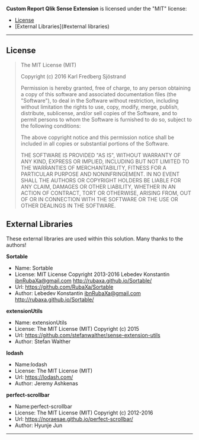**Custom Report Qlik Sense Extension** is licensed under the "MIT" license:

* [License](#license)
* [External Libraries](#external libraries)

---

## License

> 
> The MIT License (MIT)
> 
> Copyright (c) 2016 Karl Fredberg Sjöstrand
> 
> Permission is hereby granted, free of charge, to any person obtaining a copy
> of this software and associated documentation files (the "Software"), to deal
> in the Software without restriction, including without limitation the rights
> to use, copy, modify, merge, publish, distribute, sublicense, and/or sell
> copies of the Software, and to permit persons to whom the Software is
> furnished to do so, subject to the following conditions:
> 
> The above copyright notice and this permission notice shall be included in all
> copies or substantial portions of the Software.
> 
> THE SOFTWARE IS PROVIDED "AS IS", WITHOUT WARRANTY OF ANY KIND, EXPRESS OR
> IMPLIED, INCLUDING BUT NOT LIMITED TO THE WARRANTIES OF MERCHANTABILITY,
> FITNESS FOR A PARTICULAR PURPOSE AND NONINFRINGEMENT. IN NO EVENT SHALL THE
> AUTHORS OR COPYRIGHT HOLDERS BE LIABLE FOR ANY CLAIM, DAMAGES OR OTHER
> LIABILITY, WHETHER IN AN ACTION OF CONTRACT, TORT OR OTHERWISE, ARISING FROM,
> OUT OF OR IN CONNECTION WITH THE SOFTWARE OR THE USE OR OTHER DEALINGS IN THE
> SOFTWARE.
> 

## External Libraries

These external libraries are used within this solution. Many thanks to the authors!

**Sortable**
* Name: Sortable
* License: MIT License Copyright 2013-2016 Lebedev Konstantin ibnRubaXa@gmail.com http://rubaxa.github.io/Sortable/
* Url: https://github.com/RubaXa/Sortable
* Author: Lebedev Konstantin ibnRubaXa@gmail.com http://rubaxa.github.io/Sortable/

**extensionUtils**
* Name: extensionUtils
* License: The MIT License (MIT) Copyright (c) 2015
* Url: https://github.com/stefanwalther/sense-extension-utils
* Author: Stefan Walther

**lodash**
* Name:lodash
* License: The MIT License (MIT)
* Url: https://lodash.com/
* Author: Jeremy Ashkenas

**perfect-scrollbar**
* Name:perfect-scrollbar
* License: The MIT License (MIT) Copyright (c) 2012-2016
* Url: https://noraesae.github.io/perfect-scrollbar/
* Author: Hyunje Jun

---






